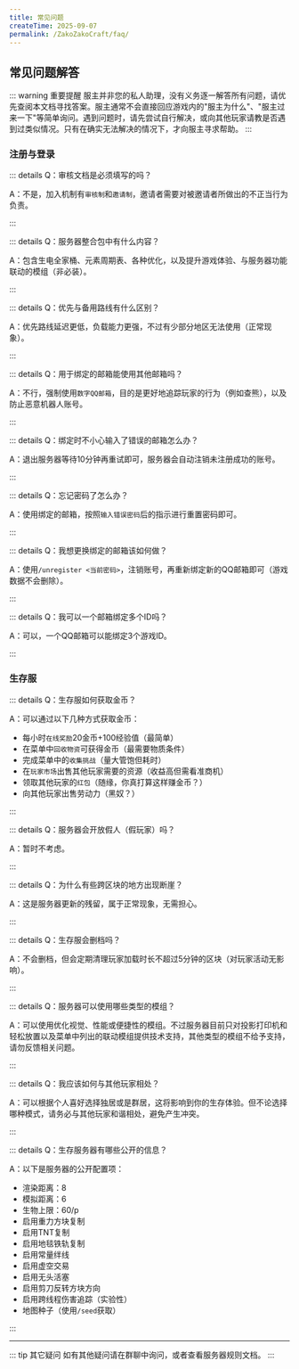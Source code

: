 ```yaml
---
title: 常见问题
createTime: 2025-09-07
permalink: /ZakoZakoCraft/faq/
---
```


## 常见问题解答

::: warning 重要提醒
服主并非您的私人助理，没有义务逐一解答所有问题，请优先查阅本文档寻找答案。服主通常不会直接回应游戏内的"服主为什么"、"服主过来一下"等简单询问。遇到问题时，请先尝试自行解决，或向其他玩家请教是否遇到过类似情况。只有在确实无法解决的情况下，才向服主寻求帮助。
:::

### 注册与登录

::: details Q：审核文档是必须填写的吗？

A：不是，加入机制有`审核制`和`邀请制`，邀请者需要对被邀请者所做出的不正当行为负责。

:::

::: details Q：服务器整合包中有什么内容？

A：包含生电全家桶、元素周期表、各种优化，以及提升游戏体验、与服务器功能联动的模组（非必装）。

:::

::: details Q：优先与备用路线有什么区别？

A：优先路线延迟更低，负载能力更强，不过有少部分地区无法使用（正常现象）。

:::

::: details Q：用于绑定的邮箱能使用其他邮箱吗？

A：不行，强制使用`数字QQ邮箱`，目的是更好地追踪玩家的行为（例如查熊），以及防止恶意机器人账号。

:::

::: details Q：绑定时不小心输入了错误的邮箱怎么办？

A：退出服务器等待10分钟再重试即可，服务器会自动注销未注册成功的账号。

:::

::: details Q：忘记密码了怎么办？

A：使用绑定的邮箱，按照`输入错误密码`后的指示进行重置密码即可。

:::

::: details Q：我想更换绑定的邮箱该如何做？

A：使用`/unregister <当前密码>`，注销账号，再重新绑定新的QQ邮箱即可（游戏数据不会删除）。

:::

::: details Q：我可以一个邮箱绑定多个ID吗？

A：可以，一个QQ邮箱可以能绑定3个游戏ID。

:::

### 生存服

::: details Q：生存服如何获取金币？

A：可以通过以下几种方式获取金币：

- 每小时`在线奖励`20金币+100经验值（最简单）
- 在菜单中`回收物资`可获得金币（最需要物质条件）
- 完成菜单中的`收集挑战`（量大管饱但耗时）
- 在`玩家市场`出售其他玩家需要的资源（收益高但需看准商机）
- 领取其他玩家的`红包`（随缘，你真打算这样赚金币？）
- 向其他玩家出售劳动力（黑奴？）

:::

::: details Q：服务器会开放假人（假玩家）吗？

A：暂时不考虑。

:::

::: details Q：为什么有些跨区块的地方出现断崖？

A：这是服务器更新的残留，属于正常现象，无需担心。

:::

::: details Q：生存服会删档吗？

A：不会删档，但会定期清理玩家加载时长不超过5分钟的区块（对玩家活动无影响）。

:::

::: details Q：服务器可以使用哪些类型的模组？

A：可以使用优化视觉、性能或便捷性的模组。不过服务器目前只对投影打印机和轻松放置以及菜单中列出的联动模组提供技术支持，其他类型的模组不给予支持，请勿反馈相关问题。

:::

::: details Q：我应该如何与其他玩家相处？

A：可以根据个人喜好选择独居或是群居，这将影响到你的生存体验。但不论选择哪种模式，请务必与其他玩家和谐相处，避免产生冲突。

:::

::: details Q：生存服务器有哪些公开的信息？

A：以下是服务器的公开配置项：

- 渲染距离：8
- 模拟距离：6
- 生物上限：60/p
- 启用重力方块复制
- 启用TNT复制
- 启用地毯铁轨复制
- 启用常量绊线
- 启用虚空交易
- 启用无头活塞
- 启用剪刀反转方块方向
- 启用跨线程伤害追踪（实验性）
- 地图种子（使用`/seed`获取）

:::



---

::: tip 其它疑问
如有其他疑问请在群聊中询问，或者查看服务器规则文档。
:::